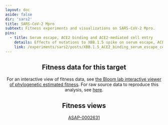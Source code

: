 ```yaml
---
layout: doc
aside: false
dir: 'sars2'
title: SARS-CoV-2 Mpro
subtext: Fitness experiments and visualizations on SARS-CoV-2 Mpro.
pins:
  - title: Serum escape, ACE2 binding and ACE2-mediated cell entry
    details: Effects of mutations to XBB.1.5 spike on serum escape, ACE2 binding and ACE2-mediated cell entry measured using lentiviral deep mutational scanning
    link: /experiments/sars2/posts/XBB.1.5_ACE2_binding_serum_escape_cell_entry
---
```


<Header :title="$frontmatter.title" :description="$frontmatter.subtext" /> 



## Fitness data for this target

For an interactive view of fitness data, see [the Bloom lab interactive viewer of phylogenetic estimated fitness](https://jbloomlab.github.io/SARS2-mut-fitness/nsp5.html). For raw source data to reproduce this analysis, see [here](https://github.com/jbloomlab/SARS2-mut-fitness).

## Fitness views 

[ASAP-0002631](https://asap-discovery-demo-files.asapdata.org/demo_mac1/out_3dmol_fitness.html)



